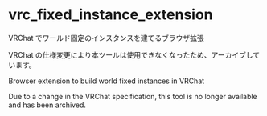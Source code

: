 # vrc_fixed_instance_extension

VRChat でワールド固定のインスタンスを建てるブラウザ拡張

VRChat の仕様変更により本ツールは使用できなくなったため、アーカイブしています。

Browser extension to build world fixed instances in VRChat

Due to a change in the VRChat specification, this tool is no longer available and has been archived.
